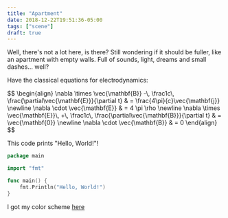 ```yaml
---
title: "Apartment"
date: 2018-12-22T19:51:36-05:00
tags: ["scene"]
draft: true
---
```


Well, there's not a lot here, is there? Still wondering if it should be fuller, like an apartment with empty walls. Full of sounds, light, dreams and small dashes... well? 

Have the classical equations for electrodynamics:
<div>$$
\begin{align}
  \nabla \times \vec{\mathbf{B}} -\, \frac1c\, \frac{\partial\vec{\mathbf{E}}}{\partial t} & = \frac{4\pi}{c}\vec{\mathbf{j}} \newline
  \nabla \cdot \vec{\mathbf{E}} & = 4 \pi \rho \newline
  \nabla \times \vec{\mathbf{E}}\, +\, \frac1c\, \frac{\partial\vec{\mathbf{B}}}{\partial t} & = \vec{\mathbf{0}} \newline
  \nabla \cdot \vec{\mathbf{B}} & = 0
\end{align}
$$
</div>

This code prints "Hello, World!"!
```go
package main

import "fmt"

func main() {
	fmt.Println("Hello, World!")
}
```

I got my color scheme [here](https://xyproto.github.io/splash/docs/all.html)
